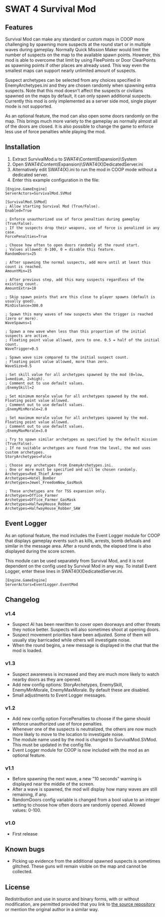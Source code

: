 
SWAT 4 Survival Mod
===================

Features
--------
Survival Mod can make any standard or custom maps in COOP more challenging by spawning more suspects
at the round start or in multiple waves during gameplay. Normally Quick Mission Maker would limit
the number of suspects on the map to the available spawn points. However, this mod is able
to overcome that limit by using FleePoints or Door ClearPoints as spawning points if other places
are already used. This way even the smallest maps can support nearly unlimited amount of suspects.

Suspect archetypes can be selected from any choices specified in EnemyArchetypes.ini and
they are chosen randomly when spawning extra suspects. Note that this mod doesn't affect
the suspects or civilians spawned on the maps by default, it can only spawn additional suspects.
Currently this mod is only implemented as a server side mod, single player mode is not supported.

As an optional feature, the mod can also open some doors randomly on the map.
This brings much more variety to the gameplay as normally almost all of the doors are closed.
It is also possible to change the game to enforce less use of force penalties while playing the mod.


Installation
------------
1. Extract SurvivalMod.u to SWAT4\Content(Expansion)\System
2. Open SWAT4\Content(Expansion)\SWAT4(X)DedicatedServer.ini
3. Alternatively edit SWAT4(X).ini to run the mod in COOP mode without a dedicated server.
4. Enter this example configuration in the file:

```
[Engine.GameEngine]
ServerActors=SurvivalMod.SVMod

[SurvivalMod.SVMod]
; Allow starting Survival Mod (True/False).
Enabled=True

; Enforce unauthorized use of force penalties during gameplay (True/False).
; If the suspects drop their weapons, use of force is penalized in any case.
ForcePenalties=True

; Choose how often to open doors randomly at the round start.
; Values allowed: 0-100, 0 = disable this feature.
RandomDoors=25

; After spawning the normal suspects, add more until at least this count is reached.
AmountMin=15

; After previous step, add this many suspects regardless of the existing count.
AmountExtra=10

; Skip spawn points that are this close to player spawns (default is usually good).
MinDistance=300.0

; Spawn this many waves of new suspects when the trigger is reached (zero or more).
WaveSpawns=1

; Spawn a new wave when less than this proportion of the initial suspects are active.
; Floating point value allowed, zero to one. 0.5 = half of the initial count.
WaveTrigger=0.5

; Spawn wave size compared to the initial suspect count.
; Floating point value allowed, more than zero.
WaveSize=0.5

; Set skill value for all archetypes spawned by the mod (0=low, 1=medium, 2=high).
; Comment out to use default values.
;EnemySkill=2

; Set minimum morale value for all archetypes spawned by the mod. Floating point value allowed.
; Comment out to use default values.
;EnemyMinMorale=2.0

; Set maximum morale value for all archetypes spawned by the mod. Floating point value allowed.
; Comment out to use default values.
;EnemyMaxMorale=3.0

; Try to spawn similar archetypes as specified by the default mission (True/False).
; If no suitable archetypes are found from the level, the mod uses custom archetypes.
StoryArchetypes=False

; Choose any archetypes from EnemyArchetypes.ini.
; One or more must be specified and will be chosen randomly.
Archetypes=Red_Thief_Armor
Archetypes=Hotel_Bomber
Archetypes=Jewel_FreedomNow_GasMask

; These archetypes are for TSS expansion only.
Archetypes=Office_Farmer
Archetypes=Office_Farmer_GasMask
Archetypes=HalfwayHouse_Robber
Archetypes=HalfwayHouse_Robber_SAW
```


Event Logger
------------
As an optional feature, the mod includes the Event Logger module for COOP that displays gameplay
events such as kills, arrests, bomb defusals and similar in the message area. After a round ends,
the elapsed time is also displayed during the score screen.

This module can be used separately from Survival Mod, and it is not dependent on the config used
by Survival Mod in any way. To install Event Logger, enter these lines in SWAT4(X)DedicatedServer.ini.

```
[Engine.GameEngine]
ServerActors=EventLogger.EventMod
```


Changelog
---------
### v1.4
* Suspect AI has been rewritten to cover open doorways and other threats they notice better. Suspects will also sometimes shoot at opening doors.
* Suspect movement priorities have been adjusted. Some of them will usually stay barricaded while others will investigate noise.
* When the round begins, a new message is displayed in the chat that the mod is loaded.

### v1.3
* Suspect awareness is increased and they are much more likely to watch nearby doors as they are opened.
* Add new config options: StoryArchetypes, EnemySkill, EnemyMinMorale, EnemyMaxMorale. By default these are disabled.
* Small adjustments to Event Logger messages.

### v1.2
* Add new config option ForcePenalties to choose if the game should enforce unauthorized use of force penalties.
* Whenever one of the suspects is neutralized, the others are now much more likely to move to the location to investigate noise.
* The module name used by the mod is changed to SurvivalMod.SVMod. This must be updated in the config file.
* Event Logger module for COOP is now included with the mod as an optional feature.

### v1.1
* Before spawning the next wave, a new "10 seconds" warning is displayed near the middle of the screen.
* After a wave is spawned, the mod will display how many waves are still remaining, if any.
* RandomDoors config variable is changed from a bool value to an integer setting to choose how often doors are randomly opened. Allowed values: 0-100.

### v1.0
* First release


Known bugs
----------
* Picking up evidence from the additional spawned suspects is sometimes glitched. These guns will remain visible on the map and cannot be collected.


License
-------
Redistribution and use in source and binary forms, with or without modification, are permitted provided
that you link to [the source repository](https://github.com/induktio/swat4-survival-mod)
or mention the original author in a similar way.

